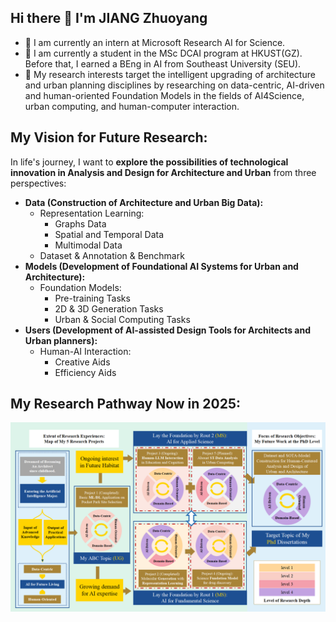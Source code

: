 ## Hi there 👋 I'm JIANG Zhuoyang
- 🔭 I am currently an intern at Microsoft Research AI for Science.
- 🌱 I am currently a student in the MSc DCAI program at HKUST(GZ). 
      Before that, I earned a BEng in AI from Southeast University (SEU).
- 🤔 My research interests target the intelligent upgrading of architecture and urban planning disciplines by researching on data-centric, AI-driven and human-oriented Foundation Models in the fields of AI4Science, urban computing, and human-computer interaction.

## My Vision for Future Research:
In life's journey, I want to **explore the possibilities of technological innovation in Analysis and Design for Architecture and Urban** from three perspectives:
- **Data (Construction of Architecture and Urban Big Data):**
  - Representation Learning:
    - Graphs Data
    - Spatial and Temporal Data
    - Multimodal Data
  - Dataset & Annotation & Benchmark
- **Models (Development of Foundational AI Systems for Urban and Architecture):**
  - Foundation Models:
    - Pre-training Tasks
    - 2D & 3D Generation Tasks
    - Urban & Social Computing Tasks
- **Users (Development of AI-assisted Design Tools for Architects and Urban planners):**
  - Human-AI Interaction:
    - Creative Aids
    - Efficiency Aids

## My Research Pathway Now in 2025:
![My Research Pathway Now in 2025](https://github.com/Jonarck/Jonarck/blob/main/Research%20Pathway.png)
